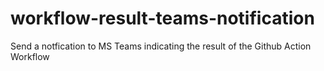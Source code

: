 # workflow-result-teams-notification
Send a notfication to MS Teams indicating the result of the Github Action Workflow
